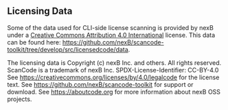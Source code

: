 ## Licensing Data

Some of the data used for CLI-side license scanning is provided by nexB under a [Creative Commons Attribution 4.0 International](https://creativecommons.org/licenses/by/4.0/legalcode) license. This data can be found here: https://github.com/nexB/scancode-toolkit/tree/develop/src/licensedcode/data.

The licensing data is Copyright (c) nexB Inc. and others. All rights reserved.
    ScanCode is a trademark of nexB Inc.
    SPDX-License-Identifier: CC-BY-4.0
    See https://creativecommons.org/licenses/by/4.0/legalcode for the license text.
    See https://github.com/nexB/scancode-toolkit for support or download.
    See https://aboutcode.org for more information about nexB OSS projects.
